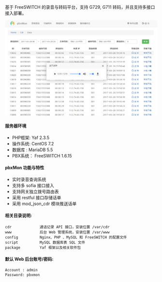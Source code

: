 基于 FreeSWITCH 的录音与转码平台，支持 G729, G711 转码，并且支持多接口接入部署。

![screenshot](./script/screenshot.png)

#### 服务器环境


- PHP框架:  Yaf 2.3.5
- 操作系统: CentOS 7.2
- 数据库 :  MariaDB 5.5
- PBX系统： FreeSWITCH 1.6.15

#### pbxMon 功能与特性

- 实时录音查询系统
- 支持多 sofia 接口接入
- 支持网关独立拨号路由表
- 采用 restful 接口存储话单
- 采用 mod_json_cdr 模块推送话单


#### 相关目录说明:
```
cdr             通话记录 API 接口，安装位置 /var/cdr
www             后台 Web 管理系统，安装位置 /var/www
config          Nginx、PHP 、MySQL 和 FreeSWITCH 的配置文件
script          MySQL 数据库表 SQL 文件
package         Yaf 框架以及相关软件包
```

#### 默认 Web 后台账号/密码:
```
Account : admin
Password: pbxmon
```
